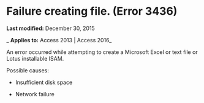 
# Failure creating file. (Error 3436)

 **Last modified:** December 30, 2015

 _ **Applies to:** Access 2013 | Access 2016_

An error occurred while attempting to create a Microsoft Excel or text file or Lotus installable ISAM.

Possible causes:


- Insufficient disk space
    
- Network failure
    

